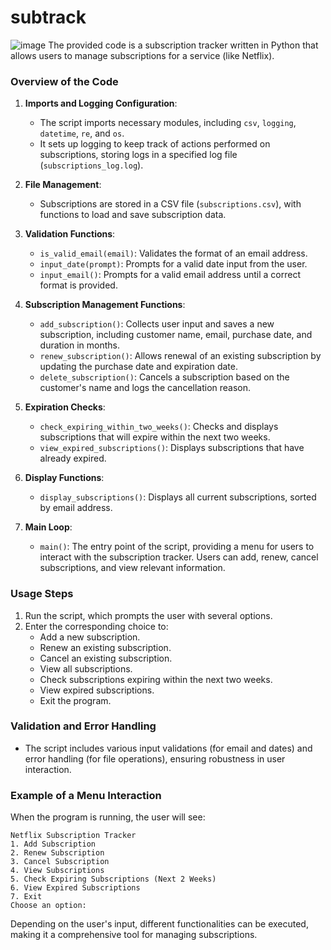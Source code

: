 # subtrack
![image](https://github.com/user-attachments/assets/68c9e202-bb5b-428d-9a97-782e46d681ce)
The provided code is a subscription tracker written in Python that allows users to manage subscriptions for a service (like Netflix).
### Overview of the Code

1. **Imports and Logging Configuration**:
   - The script imports necessary modules, including `csv`, `logging`, `datetime`, `re`, and `os`.
   - It sets up logging to keep track of actions performed on subscriptions, storing logs in a specified log file (`subscriptions_log.log`).

2. **File Management**:
   - Subscriptions are stored in a CSV file (`subscriptions.csv`), with functions to load and save subscription data.

3. **Validation Functions**:
   - `is_valid_email(email)`: Validates the format of an email address.
   - `input_date(prompt)`: Prompts for a valid date input from the user.
   - `input_email()`: Prompts for a valid email address until a correct format is provided.

4. **Subscription Management Functions**:
   - `add_subscription()`: Collects user input and saves a new subscription, including customer name, email, purchase date, and duration in months.
   - `renew_subscription()`: Allows renewal of an existing subscription by updating the purchase date and expiration date.
   - `delete_subscription()`: Cancels a subscription based on the customer's name and logs the cancellation reason.

5. **Expiration Checks**:
   - `check_expiring_within_two_weeks()`: Checks and displays subscriptions that will expire within the next two weeks.
   - `view_expired_subscriptions()`: Displays subscriptions that have already expired.

6. **Display Functions**:
   - `display_subscriptions()`: Displays all current subscriptions, sorted by email address.

7. **Main Loop**:
   - `main()`: The entry point of the script, providing a menu for users to interact with the subscription tracker. Users can add, renew, cancel subscriptions, and view relevant information.

### Usage Steps

1. Run the script, which prompts the user with several options.
2. Enter the corresponding choice to:
   - Add a new subscription.
   - Renew an existing subscription.
   - Cancel an existing subscription.
   - View all subscriptions.
   - Check subscriptions expiring within the next two weeks.
   - View expired subscriptions.
   - Exit the program.

### Validation and Error Handling
- The script includes various input validations (for email and dates) and error handling (for file operations), ensuring robustness in user interaction.

### Example of a Menu Interaction
When the program is running, the user will see:
```
Netflix Subscription Tracker
1. Add Subscription
2. Renew Subscription
3. Cancel Subscription
4. View Subscriptions
5. Check Expiring Subscriptions (Next 2 Weeks)
6. View Expired Subscriptions
7. Exit
Choose an option: 
```

Depending on the user's input, different functionalities can be executed, making it a comprehensive tool for managing subscriptions.

